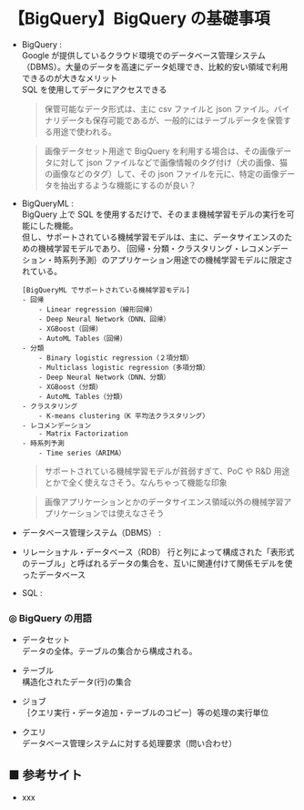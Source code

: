 # 【BigQuery】BigQuery の基礎事項

- BigQuery : <br>
    Google が提供しているクラウド環境でのデータベース管理システム（DBMS）。大量のデータを高速にデータ処理でき、比較的安い領域で利用できるのが大きなメリット<br>
    SQL を使用してデータにアクセスできる<br>

    > 保管可能なデータ形式は、主に csv ファイルと json ファイル。バイナリデータも保存可能であるが、一般的にはテーブルデータを保管する用途で使われる。

    > 画像データセット用途で BigQuery を利用する場合は、その画像データに対して json ファイルなどで画像情報のタグ付け（犬の画像、猫の画像などのタグ）して、その json ファイルを元に、特定の画像データを抽出するような機能にするのが良い？

- BigQueryML : <br>
    BigQuery 上で SQL を使用するだけで、そのまま機械学習モデルの実行を可能にした機能。<br>
    但し、サポートされている機械学習モデルは、主に、データサイエンスのための機械学習モデルであり、｛回帰・分類・クラスタリング・レコメンデーション・時系列予測｝のアプリケーション用途での機械学習モデルに限定されている。
    ```
    [BigQueryML でサポートされている機械学習モデル]
    - 回帰
        - Linear regression（線形回帰）
        - Deep Neural Network（DNN、回帰）
        - XGBoost（回帰）
        - AutoML Tables（回帰）
    - 分類
        - Binary logistic regression（２項分類）
        - Multiclass logistic regression（多項分類）
        - Deep Neural Network（DNN、分類）
        - XGBoost（分類）
        - AutoML Tables（分類）
    - クラスタリング
        - K-means clustering（K 平均法クラスタリング）
    - レコメンデーション
        - Matrix Factorization
    - 時系列予測
        - Time series（ARIMA）
    ```
    > サポートされている機械学習モデルが貧弱すぎて、PoC や R&D 用途とかで全く使えなさそう。なんちゃって機能な印象<br>

    > 画像アプリケーションとかのデータサイエンス領域以外の機械学習アプリケーションでは使えなさそう

- データベース管理システム（DBMS） : <br>

- リレーショナル・データベース（RDB）
    行と列によって構成された「表形式のテーブル」と呼ばれるデータの集合を、互いに関連付けて関係モデルを使ったデータベース

- SQL : <br>

### ◎ BigQuery の用語

- データセット<br>
    データの全体。テーブルの集合から構成される。

- テーブル<br>
    構造化されたデータ(行)の集合

- ジョブ<br>
    ｛クエリ実行・データ追加・テーブルのコピー｝等の処理の実行単位

- クエリ<br>
    データベース管理システムに対する処理要求（問い合わせ）<br>

## ■ 参考サイト
- xxx